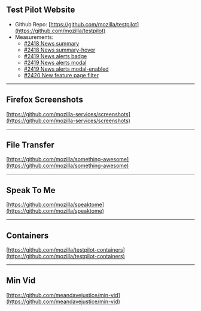 ## Test Pilot Website
* Github Repo: [https://github.com/mozilla/testpilot](https://github.com/mozilla/testpilot)
* Measurements:
    * [#2418 News summary](Test_Pilot_Website/2418_News_summary)
    * [#2418 News summary-hover](Test_Pilot_Website/2418_News_summary_hover)
    * [#2419 News alerts badge](Test_Pilot_Website/2419_News_alerts_Badge)
    * [#2419 News alerts modal](Test_Pilot_Website/2419_News_alerts_Modal)
    * [#2419 News alerts modal-enabled](Test_Pilot_Website/2419_News_alerts_Modal_Enabled)
    * [#2420 New feature page filter](Test_Pilot_Website/2420_New_feature_page_filter)

---
## Firefox Screenshots
[https://github.com/mozilla-services/screenshots](https://github.com/mozilla-services/screenshots)

---
## File Transfer 
[https://github.com/mozilla/something-awesome](https://github.com/mozilla/something-awesome)

---
## Speak To Me 
[https://github.com/mozilla/speaktome](https://github.com/mozilla/speaktome)

---
## Containers
[https://github.com/mozilla/testpilot-containers](https://github.com/mozilla/testpilot-containers)

---
## Min Vid 
[https://github.com/meandavejustice/min-vid](https://github.com/meandavejustice/min-vid)

